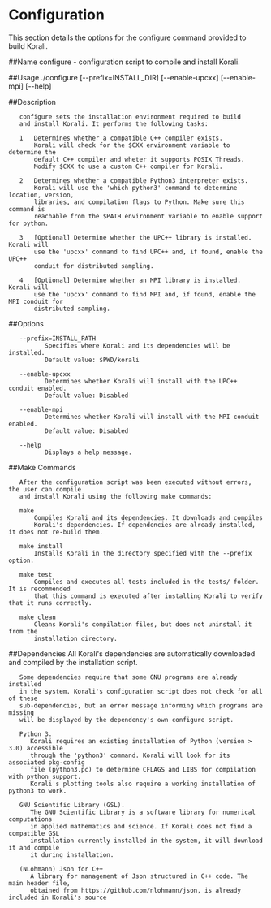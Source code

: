 # Configuration

This section details the options for the configure command provided to build Korali.

##Name
       configure - configuration script to compile and install Korali.
	   
##Usage
       ./configure 
                   [--prefix=INSTALL_DIR]
				   [--enable-upcxx]
                   [--enable-mpi]
                   [--help]
				   
##Description

       configure sets the installation environment required to build
       and install Korali. It performs the following tasks:
            
       1   Determines whether a compatible C++ compiler exists.
	       Korali will check for the $CXX environment variable to determine the 
		   default C++ compiler and wheter it supports POSIX Threads. 
		   Modify $CXX to use a custom C++ compiler for Korali.
            
       2   Determines whether a compatible Python3 interpreter exists.
	       Korali will use the 'which python3' command to determine location, version,
		   libraries, and compilation flags to Python. Make sure this command is 
		   reachable from the $PATH environment variable to enable support for python.

       3   [Optional] Determine whether the UPC++ library is installed. Korali will
	       use the 'upcxx' command to find UPC++ and, if found, enable the UPC++
		   conduit for distributed sampling.
		   
	   4   [Optional] Determine whether an MPI library is installed. Korali will
	       use the 'upcxx' command to find MPI and, if found, enable the MPI conduit for
		   distributed sampling.
      
##Options
 
       --prefix=INSTALL_PATH
              Specifies where Korali and its dependencies will be installed. 
              Default value: $PWD/korali

       --enable-upcxx
              Determines whether Korali will install with the UPC++ conduit enabled.
              Default value: Disabled
			  
	   --enable-mpi
              Determines whether Korali will install with the MPI conduit enabled.
              Default value: Disabled

       --help
              Displays a help message.
		  
##Make Commands

       After the configuration script was been executed without errors, the user can compile
       and install Korali using the following make commands:
       
       make
           Compiles Korali and its dependencies. It downloads and compiles
           Korali's dependencies. If dependencies are already installed, it does not re-build them.
       
       make install
           Installs Korali in the directory specified with the --prefix option.

       make test
           Compiles and executes all tests included in the tests/ folder. It is recommended 
		   that this command is executed after installing Korali to verify that it runs correctly.
           
       make clean
           Cleans Korali's compilation files, but does not uninstall it from the 
		   installation directory.
		   	   
##Dependencies
       All Korali's dependencies are automatically downloaded and compiled by the
	   installation script. 
       
       Some dependencies require that some GNU programs are already installed
       in the system. Korali's configuration script does not check for all of these
       sub-dependencies, but an error message informing which programs are missing
       will be displayed by the dependency's own configure script.  

       Python 3.
          Korali requires an existing installation of Python (version > 3.0) accessible
		  through the 'python3' command. Korali will look for its associated pkg-config 
		  file (python3.pc) to determine CFLAGS and LIBS for compilation with python support.
		  Korali's plotting tools also require a working installation of python3 to work.

       GNU Scientific Library (GSL).
          The GNU Scientific Library is a software library for numerical computations
		  in applied mathematics and science. If Korali does not find a compatible GSL
		  installation currently installed in the system, it will download it and compile
		  it during installation.
	
	   (NLohmann) Json for C++ 
		  A library for management of Json structured in C++ code. The main header file,
          obtained from https://github.com/nlohmann/json, is already included in Korali's source
		  